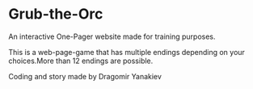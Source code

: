 # Grub-the-Orc
An interactive One-Pager website made for training purposes.

This is a web-page-game that has multiple endings depending on your choices.More than 12 endings are possible.

Coding and story made by Dragomir Yanakiev
